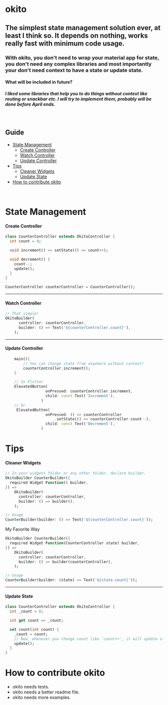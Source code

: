 # okito
## The simplest state management solution ever, at least I think so. It depends on nothing, works really fast with minimum code usage.
### With okito, you don't need to wrap your material app for state, you don't need any complex libraries and most importantly your don't need context to have a state or update state.

#### What will be included in future?
##### I liked some libraries that help you to do things without context like routing or snackbar etc. I will try to implement them, probably will be done before April ends. 

&nbsp;

## Guide
- [State Management](#state-management)
    - [Create Controller](#create-controller)
    - [Watch Controller](#watch-controller)
    - [Update Controller](#update-controller)
- [Tips](#tips)
    - [Cleaner Widgets](#cleaner-widgets)
    - [Update State](#update-state)
- [How to contribute okito](#how-to-contribute-okito)

&nbsp;
# State Management

#### Create Controller
```dart
class CounterController extends OkitoController {
  int count = 0;

  void increment() => setState(() => count++);

  void decrement() {
    count--;
    update();
  }
}

CounterController counterController = CounterController();
```

---
#### Watch Controller
```dart
// That simple!
OkitoBuilder(
      controller: counterController,
      builder: () => Text('${counterController.count}'),
    );
```

---
#### Update Controller
```dart
    main(){
        // You can change state from anywhere without context!
        counterController.increment();
    }

    // In Flutter
    ElevatedButton(
                  onPressed: counterController.increment,
                  child: const Text('Increment'),
                )
    // Or
     ElevatedButton(
                  onPressed: () => counterController
                      .setState(() => counterController.count--),
                  child: const Text('Decrement'),
                )
```



# Tips

#### Cleaner Widgets
```dart
// In your widgets folder or any other folder, declare builder.
OkitoBuilder CounterBuilder({
  required Widget Function() builder,
}) =>
    OkitoBuilder(
      controller: counterController,
      builder: () => builder(),
    );

// Usage
CounterBuilder(builder: () => Text('${counterController.count}'));
```

My Favorite Way
```dart
OkitoBuilder CounterBuilder({
  required Widget Function(CounterController state) builder,
}) =>
    OkitoBuilder(
      controller: counterController,
      builder: () => builder(counterController),
    );

// Usage
CounterBuilder(builder: (state) => Text('${state.count}'));
```


---
#### Update State
```dart
class CounterController extends OkitoController {
  int _count = 0;

  int get count => _count;

  set count(int count) {
    _count = count;
    // Now, whenever you change count like 'count++', it will update state.
    update();
  }
}
```

# How to contribute okito
- okito needs tests.
- okito needs a better readme file.
- okito needs more examples.
